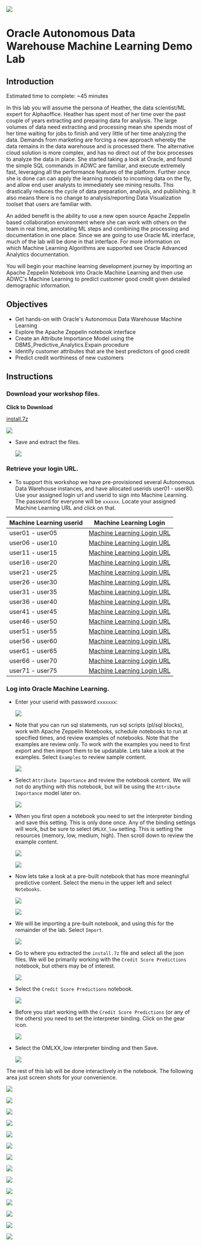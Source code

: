   ![](images/ml/001.png)

# Oracle Autonomous Data Warehouse Machine Learning Demo Lab

## Introduction
Estimated time to complete: ~45 minutes

In this lab you will assume the persona of Heather, the data scientist/ML expert for Alphaoffice. Heather has spent most of her time over the past couple of years extracting and preparing data for analysis. The large volumes of data need extracting and processing mean she spends most of her time waiting for jobs to finish and very little of her time analyzing the data. Demands from marketing are forcing a new approach whereby the data remains in the data warehouse and is processed there. The alternative cloud solution is more complex, and has no direct out of the box processes to analyze the data in place. She started taking a look at Oracle, and found the simple SQL commands in ADWC are familiar, and execute extremely fast, leveraging all the performance features of the platform. Further once she is done can can apply the learning models to incoming data on the fly, and allow end user analysts to immediately see mining results. This drastically reduces the cycle of data preparation, analysis, and publishing. It also means there is no change to analysis/reporting Data Visualization toolset that users are familiar with.

An added benefit is the ability to use a new open source Apache Zeppelin based collaboration environment where she can work with others on the team in real time, annotating ML steps and combining the processing and documentation in one place. Since we are going to use Oracle ML interface, much of the lab will be done in that interface. For more information on which Machine Learning Algorithms are supported see Oracle Advanced Analytics documentation.

You will begin your machine learning development journey by importing an Apache Zeppelin Notebook into Oracle Machine Learning and then use ADWC's Machine Learning to predict customer good credit given detailed demographic information.

## Objectives

- Get hands-on with Oracle's Autonomous Data Warehouse Machine Learning
- Explore the Apache Zeppelin notebook interface
- Create an Attribute Importance Model using the DBMS_Predictive_Analytics.Expain procedure
- Identify customer attributes that are the best predictors of good credit
- Predict credit worthiness of new customers

## Instructions

### Download your workshop files.  

**Click to Download**

[install.7z](https://dgcameron.github.io/adwcml_oow/install.7z)

  ![](images/ml/001.1.png)

- Save and extract the files.

  ![](images/ml/001.2.png)

### Retrieve your login URL.

- To support this workshop we have pre-provisioned several Autonomous Data Warehouse instances, and have allocated userids user01 - user80.  Use your assigned login url and userid to sign into Machine Learning.  The password for everyone will be `xxxxxx`.  Locate your assigned Machine Learning URL and click on that.

|Machine Learning userid|Machine Learning Login|
|---|---|
|user01 - user05|<a href="https://adb.us-phoenix-1.oraclecloud.com/omlusers/login.html?tenant=OCID1.TENANCY.OC1..AAAAAAAANH7SZ33FSOTVGGJY7VAY5MDCUFXV5YHLVVLJU7WCLOJR5GWQXQ7Q&database=OML1&redirect_uri=https://adb.us-phoenix-1.oraclecloud.com/omlusers/api/oauth2/v1/login" target="_blank">Machine Learning Login URL</a>|
|user06 - user10|<a href="https://adb.us-phoenix-1.oraclecloud.com/omlusers/login.html?tenant=OCID1.TENANCY.OC1..AAAAAAAANH7SZ33FSOTVGGJY7VAY5MDCUFXV5YHLVVLJU7WCLOJR5GWQXQ7Q&database=OML2&redirect_uri=https://adb.us-phoenix-1.oraclecloud.com/omlusers/api/oauth2/v1/login" target="_blank">Machine Learning Login URL</a>|
|user11 - user15|<a href="https://adb.us-phoenix-1.oraclecloud.com/omlusers/login.html?tenant=OCID1.TENANCY.OC1..AAAAAAAANH7SZ33FSOTVGGJY7VAY5MDCUFXV5YHLVVLJU7WCLOJR5GWQXQ7Q&database=OML3&redirect_uri=https://adb.us-phoenix-1.oraclecloud.com/omlusers/api/oauth2/v1/login" target="_blank">Machine Learning Login URL</a>|
|user16 - user20|<a href="https://adb.us-phoenix-1.oraclecloud.com/omlusers/login.html?tenant=OCID1.TENANCY.OC1..AAAAAAAANH7SZ33FSOTVGGJY7VAY5MDCUFXV5YHLVVLJU7WCLOJR5GWQXQ7Q&database=OML4&redirect_uri=https://adb.us-phoenix-1.oraclecloud.com/omlusers/api/oauth2/v1/login" target="_blank">Machine Learning Login URL</a>|
|user21 - user25|<a href="https://adb.us-phoenix-1.oraclecloud.com/omlusers/login.html?tenant=OCID1.TENANCY.OC1..AAAAAAAANH7SZ33FSOTVGGJY7VAY5MDCUFXV5YHLVVLJU7WCLOJR5GWQXQ7Q&database=OML5&redirect_uri=https://adb.us-phoenix-1.oraclecloud.com/omlusers/api/oauth2/v1/login" target="_blank">Machine Learning Login URL</a>|
|user26 - user30|<a href="https://adb.us-phoenix-1.oraclecloud.com/omlusers/login.html?tenant=OCID1.TENANCY.OC1..AAAAAAAANH7SZ33FSOTVGGJY7VAY5MDCUFXV5YHLVVLJU7WCLOJR5GWQXQ7Q&database=OML6&redirect_uri=https://adb.us-phoenix-1.oraclecloud.com/omlusers/api/oauth2/v1/login" target="_blank">Machine Learning Login URL</a>|
|user31 - user35|<a href="https://adb.us-phoenix-1.oraclecloud.com/omlusers/login.html?tenant=OCID1.TENANCY.OC1..AAAAAAAANH7SZ33FSOTVGGJY7VAY5MDCUFXV5YHLVVLJU7WCLOJR5GWQXQ7Q&database=OML7&redirect_uri=https://adb.us-phoenix-1.oraclecloud.com/omlusers/api/oauth2/v1/login" target="_blank">Machine Learning Login URL</a>|
|user36 - user40|<a href="https://adb.us-phoenix-1.oraclecloud.com/omlusers/login.html?tenant=OCID1.TENANCY.OC1..AAAAAAAANH7SZ33FSOTVGGJY7VAY5MDCUFXV5YHLVVLJU7WCLOJR5GWQXQ7Q&database=OML8&redirect_uri=https://adb.us-phoenix-1.oraclecloud.com/omlusers/api/oauth2/v1/login" target="_blank">Machine Learning Login URL</a>|
|user41 - user45|<a href="https://adb.us-phoenix-1.oraclecloud.com/omlusers/login.html?tenant=OCID1.TENANCY.OC1..AAAAAAAANH7SZ33FSOTVGGJY7VAY5MDCUFXV5YHLVVLJU7WCLOJR5GWQXQ7Q&database=OML9&redirect_uri=https://adb.us-phoenix-1.oraclecloud.com/omlusers/api/oauth2/v1/login" target="_blank">Machine Learning Login URL</a>|
|user46 - user50|<a href="https://adb.us-phoenix-1.oraclecloud.com/omlusers/login.html?tenant=OCID1.TENANCY.OC1..AAAAAAAANH7SZ33FSOTVGGJY7VAY5MDCUFXV5YHLVVLJU7WCLOJR5GWQXQ7Q&database=OML10&redirect_uri=https://adb.us-phoenix-1.oraclecloud.com/omlusers/api/oauth2/v1/login" target="_blank">Machine Learning Login URL</a>|
|user51 - user55|<a href="https://adb.us-phoenix-1.oraclecloud.com/omlusers/login.html?tenant=OCID1.TENANCY.OC1..AAAAAAAANH7SZ33FSOTVGGJY7VAY5MDCUFXV5YHLVVLJU7WCLOJR5GWQXQ7Q&database=OML11&redirect_uri=https://adb.us-phoenix-1.oraclecloud.com/omlusers/api/oauth2/v1/login" target="_blank">Machine Learning Login URL</a>|
|user56 - user60|<a href="https://adb.us-phoenix-1.oraclecloud.com/omlusers/login.html?tenant=OCID1.TENANCY.OC1..AAAAAAAANH7SZ33FSOTVGGJY7VAY5MDCUFXV5YHLVVLJU7WCLOJR5GWQXQ7Q&database=OML12&redirect_uri=https://adb.us-phoenix-1.oraclecloud.com/omlusers/api/oauth2/v1/login" target="_blank">Machine Learning Login URL</a>|
|user61 - user65|<a href="https://adb.us-phoenix-1.oraclecloud.com/omlusers/login.html?tenant=OCID1.TENANCY.OC1..AAAAAAAANH7SZ33FSOTVGGJY7VAY5MDCUFXV5YHLVVLJU7WCLOJR5GWQXQ7Q&database=OML13&redirect_uri=https://adb.us-phoenix-1.oraclecloud.com/omlusers/api/oauth2/v1/login" target="_blank">Machine Learning Login URL</a>|
|user66 - user70|<a href="https://adb.us-phoenix-1.oraclecloud.com/omlusers/login.html?tenant=OCID1.TENANCY.OC1..AAAAAAAANH7SZ33FSOTVGGJY7VAY5MDCUFXV5YHLVVLJU7WCLOJR5GWQXQ7Q&database=OML14&redirect_uri=https://adb.us-phoenix-1.oraclecloud.com/omlusers/api/oauth2/v1/login" target="_blank">Machine Learning Login URL</a>|
|user71 - user75|<a href="https://adb.us-phoenix-1.oraclecloud.com/omlusers/login.html?tenant=OCID1.TENANCY.OC1..AAAAAAAANH7SZ33FSOTVGGJY7VAY5MDCUFXV5YHLVVLJU7WCLOJR5GWQXQ7Q&database=OML15&redirect_uri=https://adb.us-phoenix-1.oraclecloud.com/omlusers/api/oauth2/v1/login" target="_blank">Machine Learning Login URL</a>|

### Log into Oracle Machine Learning.

- Enter your userid with password `xxxxxxx`:

  ![](images/ml/02.png)

- Note that you can run sql statements, run sql scripts (pl/sql blocks), work with Apache Zeppelin Notebooks, schedule notebooks to run at specified times, and review examples of notebooks.  Note that the examples are review only.  To work with the examples you need to first export and then import them to be updatable.  Lets take a look at the examples.  Select `Examples` to review sample content.

  ![](images/ml/003.png)

- Select `Attribute Importance` and review the notebook content.  We will not do anything with this notebook, but will be using the `Attribute Importance` model later on.

  ![](images/ml/004.png)

- When you first open a notebook you need to set the interpreter binding and save this setting.  This is only done once.  Any of the binding settings will work, but be sure to select `OMLXX_low` setting.  This is setting the resources (memory, low, medium, high).  Then scroll down to review the example content.

  ![](images/ml/005.png)

  ![](images/ml/005.1.png)

- Now lets take a look at a pre-built notebook that has more meaningful predictive content.  Select the menu in the upper left and select `Notebooks`.

  ![](images/ml/006.png)

  ![](images/ml/007.png)

- We will be importing a pre-built notebook, and using this for the remainder of the lab.  Select `Import`.

  ![](images/ml/008.png)

- Go to where you extracted the `install.7z` file and select all the json files.  We will be primarily working with the `Credit Score Predictions` notebook, but others may be of interest.

  ![](images/ml/009.png)

- Select the `Credit Score Predictions` notebook.

  ![](images/ml/010.png)

- Before you start working with the `Credit Score Predictions` (or any of the others) you need to set the interpreter binding.  Click on the gear icon.

  ![](images/ml/011.png)

- Select the OMLXX_low interpreter binding and then Save.

  ![](images/ml/012.png)

The rest of this lab will be done interactively in the notebook.  The following area just screen shots for your convenience.

![](images/ml/013.png)

![](images/ml/014.png)

![](images/ml/015.png)

![](images/ml/016.png)

![](images/ml/017.png)

![](images/ml/018.png)

![](images/ml/019.png)

![](images/ml/020.png)

![](images/ml/021.png)

![](images/ml/022.png)

![](images/ml/023.png)

![](images/ml/024.png)

![](images/ml/025.png)

![](images/ml/026.png)